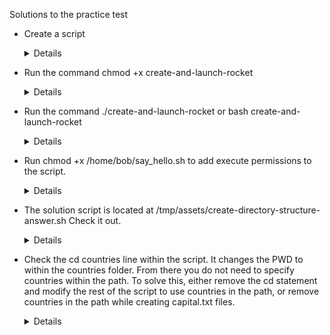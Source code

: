 
  
Solutions to the practice test
- Create a script

  <details>
  
  ```
  vi create-and-launch-rocket
  
  mkdir lunar-mission
  rocket-add lunar-mission
  rocket-start-power lunar-mission
  rocket-internal-power lunar-mission
  rocket-start-sequence lunar-mission
  rocket-start-engine lunar-mission
  rocket-lift-off lunar-mission
  rocket-status lunar-mission
  
  ```
  </details>
  
- Run the command chmod +x create-and-launch-rocket

  <details>
  
  ```
  $ chmod +x create-and-launch-rocket
  ```
  </details>
  
- Run the command ./create-and-launch-rocket or bash create-and-launch-rocket
  
  <details>
  
  ```
  $ ./create-and-launch-rocket (or)
  $ bash create-and-launch-rocket
  ```
  </details>
  
- Run chmod +x /home/bob/say_hello.sh to add execute permissions to the script.
  
  <details>
  
  ```
  $ chmod +x /home/bob/say_hello.sh
  ```
  </details>
  
- The solution script is located at /tmp/assets/create-directory-structure-answer.sh Check it out.
  
  <details>
  
  ```
  $ vi create-directory-structure.sh
  
    mkdir countries
    cd countries
    mkdir USA India UK
    echo "Washington, D.C" > USA/capital.txt
    echo "London" > UK/capital.txt
    echo "New Delhi" > India/capital.txt
    uptime
    
  ```
  </details>
  
- Check the cd countries line within the script. It changes the PWD to within the countries folder. From there you do not need to specify countries within the path. To solve this, either remove the cd statement and modify the rest of the script to use countries in the path, or remove countries in the path while creating capital.txt files.
  
  <details>
  
  ```
  vi create-directory-structure-v2.sh
  
  mkdir countries

  mkdir -p countries/USA countries/India countries/UK

  echo "Washington, D.C" > countries/USA/capital.txt
  echo "London" > countries/UK/capital.txt
  echo "New Delhi" > countries/India/capital.txt

  uptime
  ```
  </details>
